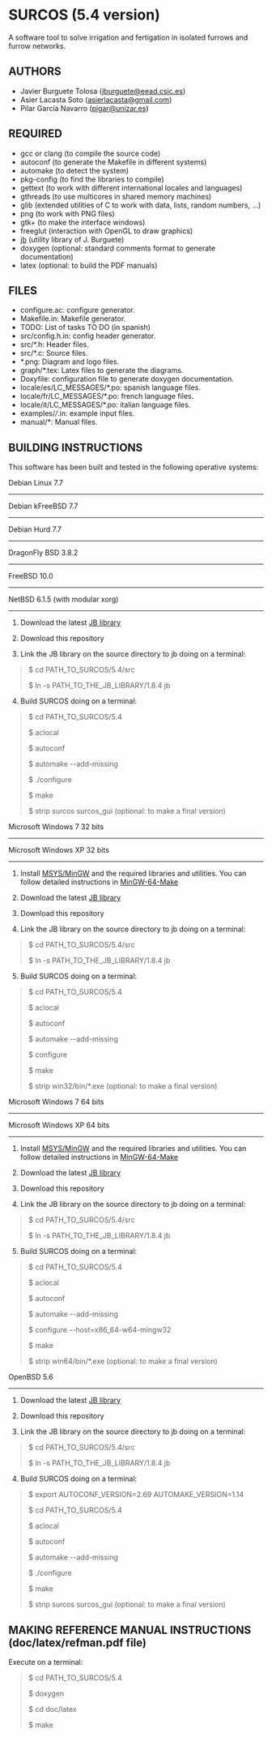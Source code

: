SURCOS (5.4 version)
====================

A software tool to solve irrigation and fertigation in isolated furrows and
furrow networks.

AUTHORS
-------

* Javier Burguete Tolosa (jburguete@eead.csic.es)
* Asier Lacasta Soto (asierlacasta@gmail.com)
* Pilar García Navarro (pigar@unizar.es)

REQUIRED
--------

* gcc or clang (to compile the source code)
* autoconf (to generate the Makefile in different systems)
* automake (to detect the system)
* pkg-config (to find the libraries to compile)
* gettext (to work with different international locales and languages)
* gthreads (to use multicores in shared memory machines)
* glib (extended utilities of C to work with data, lists, random numbers, ...)
* png (to work with PNG files)
* gtk+ (to make the interface windows)
* freeglut (interaction with OpenGL to draw graphics)
* [jb](https://github.com/jburguete/jb.git) (utility library of J. Burguete)
* doxygen (optional: standard comments format to generate documentation)
* latex (optional: to build the PDF manuals)

FILES
-----

* configure.ac: configure generator.
* Makefile.in: Makefile generator.
* TODO: List of tasks TO DO (in spanish)
* src/config.h.in: config header generator.
* src/*.h: Header files.
* src/*.c: Source files.
* *.png: Diagram and logo files.
* graph/*.tex: Latex files to generate the diagrams.
* Doxyfile: configuration file to generate doxygen documentation.
* locale/es/LC_MESSAGES/*.po: spanish language files.
* locale/fr/LC_MESSAGES/*.po: french language files.
* locale/it/LC_MESSAGES/*.po: italian language files.
* examples/*/*.in: example input files.
* manual/*: Manual files.

BUILDING INSTRUCTIONS
---------------------

This software has been built and tested in the following operative systems:

Debian Linux 7.7
________________
Debian kFreeBSD 7.7
___________________
Debian Hurd 7.7
_______________
DragonFly BSD 3.8.2
___________________
FreeBSD 10.0
____________
NetBSD 6.1.5 (with modular xorg)
________________________________

1. Download the latest [JB library](https://github.com/jburguete/jb)

2. Download this repository

3. Link the JB library on the source directory to jb doing on a terminal:
> $ cd PATH_TO_SURCOS/5.4/src
>
> $ ln -s PATH_TO_THE_JB_LIBRARY/1.8.4 jb

4. Build SURCOS doing on a terminal:
> $ cd PATH_TO_SURCOS/5.4
>
> $ aclocal
>
> $ autoconf
>
> $ automake --add-missing
>
> $ ./configure
>
> $ make
>
> $ strip surcos surcos_gui (optional: to make a final version)

Microsoft Windows 7 32 bits
___________________________
Microsoft Windows XP 32 bits
____________________________

1. Install [MSYS/MinGW](http://www.mingw.org) and the required libraries and
utilities. You can follow detailed instructions in
[MinGW-64-Make](https://github.com/jburguete/MinGW-64-Make)

2. Download the latest [JB library](https://github.com/jburguete/jb)

3. Download this repository

4. Link the JB library on the source directory to jb doing on a terminal:
> $ cd PATH_TO_SURCOS/5.4/src
>
> $ ln -s PATH_TO_THE_JB_LIBRARY/1.8.4 jb

5. Build SURCOS doing on a terminal:
> $ cd PATH_TO_SURCOS/5.4
>
> $ aclocal
>
> $ autoconf
>
> $ automake --add-missing
>
> $ configure
>
> $ make
>
> $ strip win32/bin/*.exe (optional: to make a final version)

Microsoft Windows 7 64 bits
___________________________
Microsoft Windows XP 64 bits
____________________________

1. Install [MSYS/MinGW](http://www.mingw.org) and the required libraries and
utilities. You can follow detailed instructions in
[MinGW-64-Make](https://github.com/jburguete/MinGW-64-Make)

2. Download the latest [JB library](https://github.com/jburguete/jb)

3. Download this repository

4. Link the JB library on the source directory to jb doing on a terminal:
> $ cd PATH_TO_SURCOS/5.4/src
>
> $ ln -s PATH_TO_THE_JB_LIBRARY/1.8.4 jb

5. Build SURCOS doing on a terminal:
> $ cd PATH_TO_SURCOS/5.4
>
> $ aclocal
>
> $ autoconf
>
> $ automake --add-missing
>
> $ configure --host=x86_64-w64-mingw32
>
> $ make
>
> $ strip win64/bin/*.exe (optional: to make a final version)

OpenBSD 5.6
___________

1. Download the latest [JB library](https://github.com/jburguete/jb)

2. Download this repository

3. Link the JB library on the source directory to jb doing on a terminal:
> $ cd PATH_TO_SURCOS/5.4/src
>
> $ ln -s PATH_TO_THE_JB_LIBRARY/1.8.4 jb

4. Build SURCOS doing on a terminal:
> $ export AUTOCONF_VERSION=2.69 AUTOMAKE_VERSION=1.14
>
> $ cd PATH_TO_SURCOS/5.4
>
> $ aclocal
>
> $ autoconf
>
> $ automake --add-missing
>
> $ ./configure
>
> $ make
>
> $ strip surcos surcos_gui (optional: to make a final version)

MAKING REFERENCE MANUAL INSTRUCTIONS (doc/latex/refman.pdf file)
----------------------------------------------------------------

Execute on a terminal:
> $ cd PATH_TO_SURCOS/5.4
>
> $ doxygen
>
> $ cd doc/latex
>
> $ make
